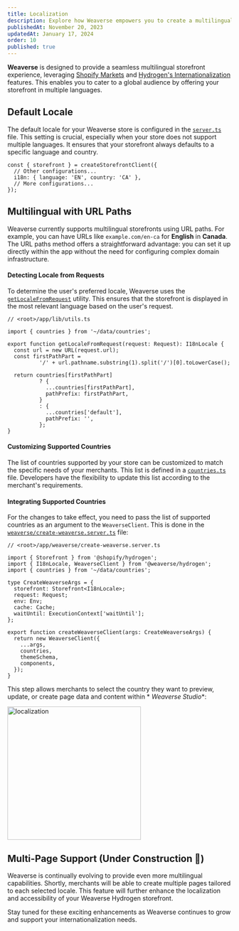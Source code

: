 ```yaml
---
title: Localization
description: Explore how Weaverse empowers you to create a multilingual storefront with ease.
publishedAt: November 20, 2023
updatedAt: January 17, 2024
order: 10
published: true
---
```


**Weaverse** is designed to provide a seamless multilingual storefront experience,
leveraging [Shopify Markets](https://help.shopify.com/en/manual/markets)
and [Hydrogen's Internationalization](https://shopify.dev/docs/custom-storefronts/hydrogen/markets) features. This
enables you to cater to a global audience by offering your storefront in multiple languages.

Default Locale
--------------

The default locale for your Weaverse store is configured in
the [`server.ts`](https://github.com/Weaverse/pilot/blob/main/server.ts) file. This setting is crucial, especially when
your store does not support multiple languages. It ensures that your storefront always defaults to a specific language
and country.

```tsx
const { storefront } = createStorefrontClient({
  // Other configurations...
  i18n: { language: 'EN', country: 'CA' },
  // More configurations...
});
```

Multilingual with URL Paths
---------------------------

Weaverse currently supports multilingual storefronts using URL paths. For example, you can have URLs
like `example.com/en-ca` for **English** in **Canada**. The URL paths method offers a straightforward advantage: you can
set it up directly within the app without the need for configuring complex domain infrastructure.

#### Detecting Locale from Requests

To determine the user's preferred locale, Weaverse uses
the [`getLocaleFromRequest`](https://github.com/Weaverse/pilot/blob/main/app/lib/utils.ts#L282) utility. This ensures
that the storefront is displayed in the most relevant language based on the user's request.

```tsx
// <root>/app/lib/utils.ts

import { countries } from '~/data/countries';

export function getLocaleFromRequest(request: Request): I18nLocale {
  const url = new URL(request.url);
  const firstPathPart =
          '/' + url.pathname.substring(1).split('/')[0].toLowerCase();

  return countries[firstPathPart]
          ? {
            ...countries[firstPathPart],
            pathPrefix: firstPathPart,
          }
          : {
            ...countries['default'],
            pathPrefix: '',
          };
}
```

#### Customizing Supported Countries

The list of countries supported by your store can be customized to match the specific needs of your merchants. This list
is defined in a [`countries.ts`](https://github.com/Weaverse/pilot/blob/main/app/data/countries.ts) file. Developers
have the flexibility to update this list according to the merchant's requirements.

#### Integrating Supported Countries

For the changes to take effect, you need to pass the list of supported countries as an argument to the `WeaverseClient`.
This is done in
the [`weaverse/create-weaverse.server.ts`](https://github.com/Weaverse/pilot/blob/main/app/weaverse/create-weaverse.server.ts#L15)
file:

```tsx
// <root>/app/weaverse/create-weaverse.server.ts

import { Storefront } from '@shopify/hydrogen';
import { I18nLocale, WeaverseClient } from '@weaverse/hydrogen';
import { countries } from '~/data/countries';

type CreateWeaverseArgs = {
  storefront: Storefront<I18nLocale>;
  request: Request;
  env: Env;
  cache: Cache;
  waitUntil: ExecutionContext['waitUntil'];
};

export function createWeaverseClient(args: CreateWeaverseArgs) {
  return new WeaverseClient({
    ...args,
    countries,
    themeSchema,
    components,
  });
}
```

This step allows merchants to select the country they want to preview, update, or create page data and content within *
*Weaverse Studio**:

<img alt="localization" src="https://downloads.intercomcdn.com/i/o/864542510/3c5654419d7600127cdb7957/image.png" width="300"/>

Multi-Page Support (Under Construction 🚧)
------------------------------------------

Weaverse is continually evolving to provide even more multilingual capabilities. Shortly, merchants will be able to
create multiple pages tailored to each selected locale. This feature will further enhance the localization and
accessibility of your Weaverse Hydrogen storefront.

Stay tuned for these exciting enhancements as Weaverse continues to grow and support your internationalization needs.